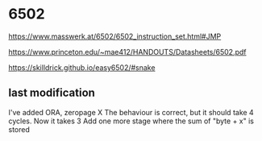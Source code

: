 # 6502

https://www.masswerk.at/6502/6502_instruction_set.html#JMP

https://www.princeton.edu/~mae412/HANDOUTS/Datasheets/6502.pdf

https://skilldrick.github.io/easy6502/#snake

## last modification

I've added ORA, zeropage X
The behaviour is correct, but it should take 4 cycles. Now it takes 3
Add one more stage where the sum of "byte + x" is stored